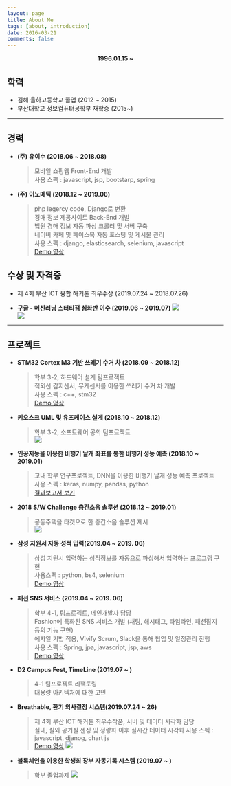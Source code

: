 ```yaml
---
layout: page
title: About Me
tags: [about, introduction]
date: 2016-03-21
comments: false
---
```

   
  <center><b>1996.01.15 ~ </b></center>
   
## 학력
* 김해 율하고등학교 졸업 (2012 ~ 2015)
* 부산대학교 정보컴퓨터공학부 재학중 (2015~)
---

## 경력
*  **(주) 유이수 (2018.06 ~ 2018.08)**
   > 모바일 쇼핑웹 Front-End 개발  
   > 사용 스펙 : javascript, jsp, bootstarp, spring


*  **(주) 이노메틱 (2018.12 ~ 2019.06)**
   > php legercy code, Django로 변환   
   경매 정보 제공사이트 Back-End 개발   
   법원 경매 정보 자동 파싱 크롤러 및 서버 구축  
   네이버 카페 및 페이스북 자동 포스팅 및 게시물 관리  
   사용 스펙 : django, elasticsearch, selenium, javascript     
    [Demo 영상](https://www.youtube.com/watch?v=XETll-XRgtk&t=154s) 

## 수상 및 자격증

* 제 4회 부산 ICT 융합 해커톤 최우수상 (2019.07.24 ~ 2018.07.26)
   
*  **구글 - 머신러닝 스터티잼 심화반 이수 (2019.06 ~ 2019.07)**
    ![](https://user-images.githubusercontent.com/48513360/61533507-12c91700-aa68-11e9-9118-fefb53aef348.png)  
    ![](https://user-images.githubusercontent.com/48513360/61533516-152b7100-aa68-11e9-9d3e-4113ca37f951.png)
---

## 프로젝트

*  **STM32 Cortex M3 기반 쓰레기 수거 차 (2018.09 ~ 2018.12)**
    > 학부 3-2, 하드웨어 설계 팀프로젝트  
    적외선 감지센서, 무게센서를 이용한 쓰레기 수거 차 개발  
    사용 스펙 : c++, stm32   
    [Demo 영상](https://www.youtube.com/watch?v=cyvzBvuO2f4)  

*  **키오스크 UML 및 유즈케이스 설계 (2018.10 ~ 2018.12)**
    > 학부 3-2, 소프트웨어 공학 텀프르젝트  
   ![](https://user-images.githubusercontent.com/48513360/61533633-65a2ce80-aa68-11e9-817c-d06ae2e7518c.png)

*  **인공지능을 이용한 비행기 날개 좌표를 통한 비행기 성능 예측 (2018.10 ~ 2019.01)**
   > 교내 학부 연구프로젝트, DNN을 이용한 비행기 날개 성능 예측 프로젝트  
   사용 스펙 : keras, numpy, pandas, python  
  [결과보고서 보기](https://drive.google.com/file/d/1WibNX1YPJ8TC2GcGxITUD-u5upOeZd6M/view?usp=sharing)   
    
*  **2018 S/W Challenge 층간소음 솔루션 (2018.12 ~ 2019.01)**
    > 공동주택을 타켓으로 한 층간소음 솔루션 제시   
    ![](https://user-images.githubusercontent.com/48513360/61533878-042f2f80-aa69-11e9-9744-d325326410e9.png)

*  **삼성 지원서 자동 성적 입력(2019.04 ~ 2019. 06)**
    > 삼성 지원시 입력하는 성적정보를 자동으로 파싱해서 입력하는 프로그램 구현  
    사용스펙 : python, bs4, selenium  
    [Demo 영상](https://www.youtube.com/watch?v=bPMYSqB1dVQ&t=7s)
    
*  **패션 SNS 서비스 (2019.04 ~ 2019. 06)**
    > 학부 4-1, 팀프로젝트, 메인개발자 담당  
    Fashion에 특화된 SNS 서비스 개발 (채팅, 해시태그, 타임라인, 패션잡지 등의 기능 구현)  
    에자일 기법 적용, Vivify Scrum, Slack을 통해 협업 및 일정관리 진행  
    사용 스펙 : Spring, jpa, javascript, jsp, aws  
    [Demo 영상](https://www.youtube.com/watch?v=UUe1MsgOkIM)  

*  **D2 Campus Fest, TimeLine (2019.07 ~ )**
    > 4-1 팀프로젝트 리팩토링   
      대용량 아키텍처에 대한 고민
      
*  **Breathable, 환기 의사결정 시스템(2019.07.24 ~ 26)**
    > 제 4회 부산 ICT 해커톤 최우수작품, 서버 및 데이터 시각화 담당  
     실내, 실외 공기질 센싱 및 정량화 이후 실시간 데이터 시각화
     사용 스펙 : javascript, djanog, chart js  
     [Demo 영상](https://youtu.be/yriJoONIbaU)
    ![](https://user-images.githubusercontent.com/48513360/61992825-1aa73d80-b09e-11e9-952c-509184b38c14.png)

*  **블록체인을 이용한 학생회 장부 자동기록 시스템 (2019.07 ~ )**
    > 학부 졸업과제
    ![](https://user-images.githubusercontent.com/48513360/61535089-50c83a00-aa6c-11e9-9ebf-e96712aff763.png)
